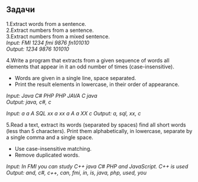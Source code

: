 ## Задачи

1.Extract words from a sentence.  
2.Extract numbers from a sentence.  
3.Extract numbers from a mixed sentence.  
  *Input: FMI 1234 fmi 9876 fn101010*  
  *Output: 1234 9876 101010*  

4.Write a program that extracts from a given sequence of words all elements that appear in it an odd number of times (case-insensitive).  
- Words are given in a single line, space separated.  
- Print the result elements in lowercase, in their order of appearance.  

*Input: Java C# PHP PHP JAVA C java*  
*Output: java, c#, c*  

*Input: a a A SQL xx a xx a A a XX c*
*Output: a, sql, xx, c*


5.Read a text, extract its words (separated by spaces) find all short words (less than 5 characters).
  Print them alphabetically, in lowercase, separate by a single comma and a single space.
- Use case-insensitive matching.
- Remove duplicated words.

*Input: In FMI you can study C++ java C# PHP and JavaScript. C++ is used*
*Output: and, c#, c++, can, fmi, in, is, java, php, used, you*
